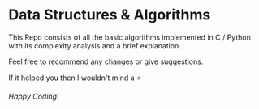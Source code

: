 # Data Structures & Algorithms

This Repo consists of all the basic algorithms implemented in C / Python with its complexity analysis and a brief explanation.

Feel free to recommend any changes or give suggestions.

If it helped you then I wouldn't mind a  ⭐

*Happy Coding!*